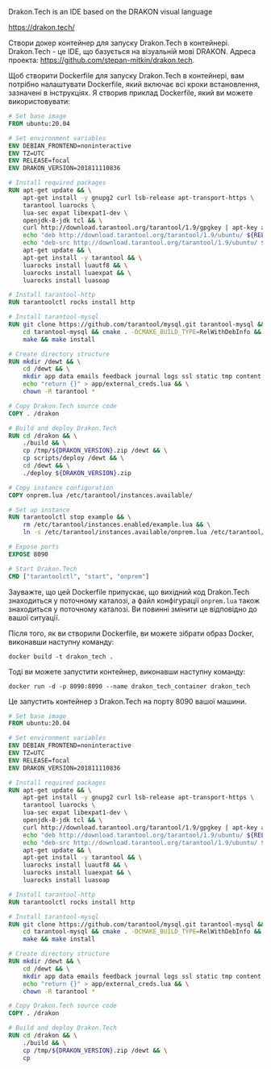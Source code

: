 Drakon.Tech is an IDE based on the DRAKON visual language

https://drakon.tech/ 

Створи докер контейнер для запуску Drakon.Tech в контейнері. Drakon.Tech - це IDE, що базується на візуальній мові DRAKON. Адреса проекта: https://github.com/stepan-mitkin/drakon.tech. 

Щоб створити Dockerfile для запуску Drakon.Tech в контейнері, вам потрібно налаштувати Dockerfile, який включає всі кроки встановлення, зазначені в інструкціях. Я створив приклад Dockerfile, який ви можете використовувати:

``` Dockerfile
# Set base image
FROM ubuntu:20.04

# Set environment variables
ENV DEBIAN_FRONTEND=noninteractive
ENV TZ=UTC
ENV RELEASE=focal
ENV DRAKON_VERSION=201811110836

# Install required packages
RUN apt-get update && \
    apt-get install -y gnupg2 curl lsb-release apt-transport-https \
    tarantool luarocks \
    lua-sec expat libexpat1-dev \
    openjdk-8-jdk tcl && \
    curl http://download.tarantool.org/tarantool/1.9/gpgkey | apt-key add - && \
    echo "deb http://download.tarantool.org/tarantool/1.9/ubuntu/ ${RELEASE} main" > /etc/apt/sources.list.d/tarantool_1_9.list && \
    echo "deb-src http://download.tarantool.org/tarantool/1.9/ubuntu/ ${RELEASE} main" >> /etc/apt/sources.list.d/tarantool_1_9.list && \
    apt-get update && \
    apt-get install -y tarantool && \
    luarocks install luautf8 && \
    luarocks install luaexpat && \
    luarocks install luasoap

# Install tarantool-http
RUN tarantoolctl rocks install http

# Install tarantool-mysql
RUN git clone https://github.com/tarantool/mysql.git tarantool-mysql && \
    cd tarantool-mysql && cmake . -DCMAKE_BUILD_TYPE=RelWithDebInfo && \
    make && make install

# Create directory structure
RUN mkdir /dewt && \
    cd /dewt && \
    mkdir app data emails feedback journal logs ssl static tmp content read && \
    echo "return {}" > app/external_creds.lua && \
    chown -R tarantool *

# Copy Drakon.Tech source code
COPY . /drakon

# Build and deploy Drakon.Tech
RUN cd /drakon && \
    ./build && \
    cp /tmp/${DRAKON_VERSION}.zip /dewt && \
    cp scripts/deploy /dewt && \
    cd /dewt && \
    ./deploy ${DRAKON_VERSION}.zip

# Copy instance configuration
COPY onprem.lua /etc/tarantool/instances.available/

# Set up instance
RUN tarantoolctl stop example && \
    rm /etc/tarantool/instances.enabled/example.lua && \
    ln -s /etc/tarantool/instances.available/onprem.lua /etc/tarantool/instances.enabled/onprem.lua

# Expose ports
EXPOSE 8090

# Start Drakon.Tech
CMD ["tarantoolctl", "start", "onprem"]
```

Зауважте, що цей Dockerfile припускає, що вихідний код Drakon.Tech знаходиться у поточному каталозі, а файл конфігурації `onprem.lua` також знаходиться у поточному каталозі. Ви повинні змінити це відповідно до вашої ситуації.

Після того, як ви створили Dockerfile, ви можете зібрати образ Docker, виконавши наступну команду:

```
docker build -t drakon_tech .
```

Тоді ви можете запустити контейнер, виконавши наступну команду:

```
docker run -d -p 8090:8090 --name drakon_tech_container drakon_tech
```

Це запустить контейнер з Drakon.Tech на порту 8090 вашої машини.

``` Dockerfile
# Set base image
FROM ubuntu:20.04

# Set environment variables
ENV DEBIAN_FRONTEND=noninteractive
ENV TZ=UTC
ENV RELEASE=focal
ENV DRAKON_VERSION=201811110836

# Install required packages
RUN apt-get update && \
    apt-get install -y gnupg2 curl lsb-release apt-transport-https \
    tarantool luarocks \
    lua-sec expat libexpat1-dev \
    openjdk-8-jdk tcl && \
    curl http://download.tarantool.org/tarantool/1.9/gpgkey | apt-key add - && \
    echo "deb http://download.tarantool.org/tarantool/1.9/ubuntu/ ${RELEASE} main" > /etc/apt/sources.list.d/tarantool_1_9.list && \
    echo "deb-src http://download.tarantool.org/tarantool/1.9/ubuntu/ ${RELEASE} main" >> /etc/apt/sources.list.d/tarantool_1_9.list && \
    apt-get update && \
    apt-get install -y tarantool && \
    luarocks install luautf8 && \
    luarocks install luaexpat && \
    luarocks install luasoap

# Install tarantool-http
RUN tarantoolctl rocks install http

# Install tarantool-mysql
RUN git clone https://github.com/tarantool/mysql.git tarantool-mysql && \
    cd tarantool-mysql && cmake . -DCMAKE_BUILD_TYPE=RelWithDebInfo && \
    make && make install

# Create directory structure
RUN mkdir /dewt && \
    cd /dewt && \
    mkdir app data emails feedback journal logs ssl static tmp content read && \
    echo "return {}" > app/external_creds.lua && \
    chown -R tarantool *

# Copy Drakon.Tech source code
COPY . /drakon

# Build and deploy Drakon.Tech
RUN cd /drakon && \
    ./build && \
    cp /tmp/${DRAKON_VERSION}.zip /dewt && \
    cp
    
```
